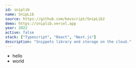 ```yaml
---
id: sniplib
name: SnipLib
source: https://github.com/kevscript/SnipLib2
demo: https://sniplib.vercel.app
year: 2022
active: false
stack: ["Typescript", "React", "Next.js"]
description: "Snippets library and storage on the cloud."
---
```


- hello
- world
